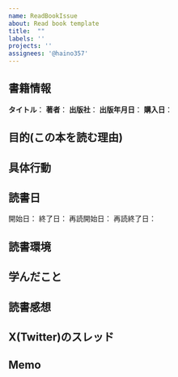 ```yaml
---
name: ReadBookIssue
about: Read book template
title:  ""
labels: ''
projects: ''
assignees: '@haino357'
---
```

## 書籍情報
**タイトル**：[]()
**著者**：
**出版社**：
**出版年月日**：
**購入日**：

## 目的(この本を読む理由)


## 具体行動

## 読書日
開始日：
終了日：
再読開始日：
再読終了日：

## 読書環境


## 学んだこと


## 読書感想


## X(Twitter)のスレッド


## Memo

